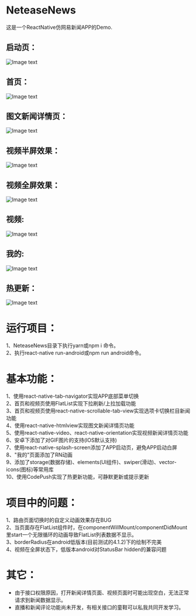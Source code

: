 # NeteaseNews
这是一个ReactNative仿网易新闻APP的Demo.

## 启动页：
![Image text](https://github.com/h406621397/ImageRepository/blob/master/Screenshot_1524643809.png)

## 首页：
![Image text](https://github.com/h406621397/ImageRepository/blob/master/Screenshot_1522724420.png)


## 图文新闻详情页：
![Image text](https://github.com/h406621397/ImageRepository/blob/master/Screenshot_1522721716.png)


## 视频半屏效果：
![Image text](https://github.com/h406621397/ImageRepository/blob/master/Screenshot_1523522615.png)


## 视频全屏效果：
![Image text](https://github.com/h406621397/ImageRepository/blob/master/Screenshot_1523522641.png)

## 视频:
![Image text](https://github.com/h406621397/ImageRepository/blob/master/Screenshot_1523522342.png)

## 我的:
![Image text](https://github.com/h406621397/ImageRepository/blob/master/Screenshot_1523170589.png)

## 热更新：
![Image text](https://github.com/h406621397/ImageRepository/blob/master/Screenshot_1524805643.png)


# 运行项目：
1、NeteaseNews目录下执行yarn或npm i 命令。<br>
2、执行react-native run-android或npm run android命令。<br>


# 基本功能：
1、使用react-native-tab-navigator实现APP底部菜单切换<br>
2、首页和视频页使用FlatList实现下拉刷新/上拉加载功能<br>
3、首页和视频页使用react-native-scrollable-tab-view实现选项卡切换栏目新闻功能<br>
4、使用react-native-htmlview实现图文新闻详情页功能<br>
5、使用react-native-video、react-native-orientation实现视频新闻详情页功能<br>
6、安卓下添加了对GIF图片的支持(IOS默认支持)<br>
7、使用react-native-splash-screen添加了APP启动页，避免APP启动白屏<br>
8、"我的"页面添加了RN动画<br>
9、添加了storage(数据存储)、elements(UI组件)、swiper(滑动)、vector-icons(图标)等常用库<br>
10、使用CodePush实现了热更新功能，可静默更新或提示更新<br>



# 项目中的问题：
1、路由页面切换时的自定义动画效果存在BUG<br>
2、当页面存在FlatList组件时，在componentWillMount/componentDidMount里start一个无限循环的动画导致FlatList列表数据不显示。<br>
3、borderRadius在android低版本(目前测试的4.1.2)下的绘制不完美<br>
4、视频在全屏状态下，低版本android对StatusBar hidden的兼容问题<br>


# 其它：
* 由于接口权限原因，打开新闻详情页面、视频页面时可能出现空白，无法正常请求到新闻数据显示。<br>
* 直播和新闻评论功能尚未开发，有相关接口的童鞋可以私我共同开发学习。<br>
